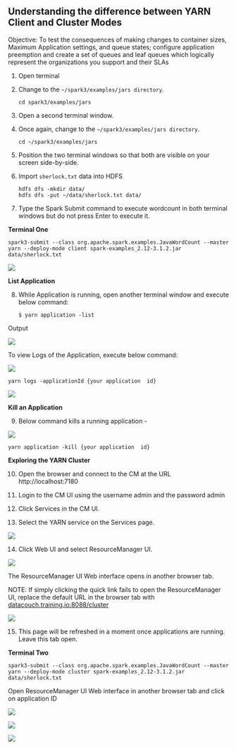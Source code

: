## Understanding the difference between YARN Client and Cluster  Modes

Objective: To test the consequences of making changes to container sizes, Maximum Application settings, and queue states; configure application preemption and create a set of queues and leaf queues which logically represent the organizations you support and their SLAs

1.  Open terminal
    
2.  Change to the ``~/spark3/examples/jars directory``.
    
	```
	cd spark3/examples/jars
	```
  
3.  Open a second terminal window.
    
4.  Once again, change to the ``~/spark3/examples/jars directory``.
	```
	cd ~/spark3/examples/jars
	``` 

5.  Position the two terminal windows so that both are visible on your screen side-by-side.
    
6.  Import ``sherlock.txt`` data into HDFS
    
	```
	hdfs dfs -mkdir data/  
	hdfs dfs -put ~/data/sherlock.txt data/
	```
  
7.  Type the Spark Submit command to execute wordcount in both terminal windows but do not press Enter to execute it.
    
**Terminal One**

```
spark3-submit --class org.apache.spark.examples.JavaWordCount --master yarn --deploy-mode client spark-examples_2.12-3.1.2.jar data/sherlock.txt
```
  

![](https://lh3.googleusercontent.com/F_gxLndvCyZ62o96vveWGEPl2l_5hUetNP6D9EOBzPQzctJIgsT41nSeh4xIITevH8PJF7HQ1SXuxltCPh0p9U2HXk3lEcKnoooT8xm_iKnDK9Pv4-SoAZX02w1sZq9ExDxoIv_4xQV7QvWiA5bxCA)

**List Application**

8.  While Application is running, open another terminal window and execute below command:
    
	```
	$ yarn application -list
	  ```

Output

![](https://lh6.googleusercontent.com/l3GUlNQUkfhlDJkT5Rc5magDoBPV80z8qRJ0HLcEtOWLyZOK89iS3nAcLDzD2fMeMxjonKytHDLBemjP8avaEYL9j9-Q9XiE5ap7xudHai7ca9GA80Jr-8GEHKfJW76gaRl-hEfEfq-6OjFH31JqgA)

To view Logs of the Application, execute below command:

![](https://lh3.googleusercontent.com/QllILmTFtc0oY6kXr4GUyET4LOO3_lF0c5xA00SYcLAwtSbgRy5U4MiSdLkrageAZ92p1yNEXpyzsfNlo750f-ShTXwjkAtsYalO321F4sHIwFaAVYJkemjz_889eYtKK6TXcPt3o2e5tSiiJdQfpg)

```
yarn logs -applicationId {your application  id}
```
  

![](https://lh5.googleusercontent.com/9yELsmS1RfsrvqEypNDSlzU9wMcb3wE9LYkkDsckGkbvDS8ja1lcd6oLQAX1jYto779FYRLbWH82zRS43BU-Hy7hGw5y_h3SELFMWgta2nbRDdf8rPYRKeGhsmWuVQWl48EuYHWRDoZxdjGVTkNT8g)

**Kill an Application**

9.  Below command kills a running application -
    

![](https://lh5.googleusercontent.com/tOrsMXvoXwwrljMFRIzrCy4Q0Yt6DQAGlEeOcBomA0vjVc1GSNDbvhKL9YynWzMFN3J-wbF_aJitrYpZDowmJZlgsfwHHddknZZwkywCngsnLz51xWmSycL2FYUp84JF7IKC6yQlzTS6pC-N_S7H0w)

```
yarn application -kill {your application  id}
```
  

**Exploring the YARN Cluster**

10.  Open the browser and connect to the CM at the URL http://localhost:7180
    
11.  Login to the CM UI using the username admin and the password admin
    
12.  Click Services in the CM UI.
    
13.  Select the YARN service on the Services page.
    

![](https://lh6.googleusercontent.com/VbqA0GxlqvdEW9ND1UB8aEJLPQJYdd21LKTGwGecjXBj_iRTOKaVWa9oT4hnuBsAefKlUCki1qevgbBCyJsHRay2tu3OD-JRDaU62UkRnu-LK2zpmSc4hg_YIC4NfxXLWfikeBdGdOzCV3Z8XdDK1Q)

14.  Click Web UI and select ResourceManager UI.
    

![](https://lh5.googleusercontent.com/zAICTxEYnoObAQt6oppxrrHXt4jQUaUra_rOZTdIUV2hu_sDtFVT7CWOYtU92rZiUsf7vxabyUNwnBCivbI1L8VBkYHrSYIvdSgOR4RDzxYkmELhW1EpJb60v1tW1oxufLYli9RHxd0d_xkHw8nDxQ)

The ResourceManager UI Web interface opens in another browser tab.

NOTE: If simply clicking the quick link fails to open the ResourceManager UI, replace the default URL in the browser tab with [datacouch.training.io:8088/cluster](http://datacouch.training.io:8088/cluster)

  
  

![](https://lh5.googleusercontent.com/dNtClNWyYM5EcRVqGhVpgbFukO5B49PwvVxIB1YJIAcnkl5CdpnqfkI1tPj9CutcEv0r7PxXQ-LLsCr1zMbGYG8pYi5kXCfZRogD7eYZmZ9u1HsaX3S9WZ14SJfKi15xpUczxGFvU-q9qTzpx0CBWw)

  

15.  This page will be refreshed in a moment once applications are running. Leave this tab open.
    

**Terminal Two**

```
spark3-submit --class org.apache.spark.examples.JavaWordCount --master yarn --deploy-mode cluster spark-examples_2.12-3.1.2.jar data/sherlock.txt
```

Open ResourceManager UI Web interface in another browser tab and click on application ID

![](https://lh4.googleusercontent.com/RTaX-yqzNbdn1t6v4uACgSiZZUqhuCktguFcL0mfHHvs3pxDXFtncsi19YwqHe3dZ8rsPF4i8e9hqSDBKaaHRtoV0ek6X-C_L9pkcQDJJIjBy_Rg7DSMB_58fsMymYw7RECHheeRBwCfkBrv-bPuIQ)  

![](https://lh6.googleusercontent.com/mYJuKKAFbUEi8wTvo02NIQywW6uxiQO3Y8qnDPYFT282IFjiP1oImfvyK2VGWf1KLfUHB-hbtAM6pI0Dphp6N4tl2DPfxe0TxbcEazxO_-8y6Xkx4iOn5BO76gc06JuV6CeyCaG7a9-Wa8FWmqrM4A)

![](https://lh6.googleusercontent.com/Iwe542zGyiOlUn9sIvPS2Kto_74W8s20Z7MNFWb7c2tCl4tjYbPiNpgl9mcQCaTWDeu4t9R7kyJQcLzgTpDuQrC5xwHtGUfkwuKIqGIEHM520YxnM-Wgmk5EQPlN6cbNJ8KGNkZeJYEj9OE-VruMOQ)
